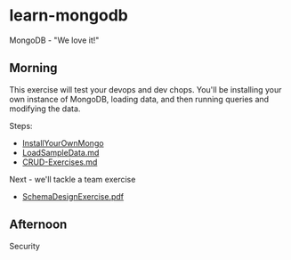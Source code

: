 # learn-mongodb

MongoDB - "We love it!"

Morning
-
This exercise will test your devops and dev chops. You'll be installing your own
instance of MongoDB, loading data, and then running queries and modifying the data.

Steps:

* [InstallYourOwnMongo](InstallYourOwnMongo.md)
* [LoadSampleData.md](LoadSampleData.md)
* [CRUD-Exercises.md](CRUD-Exercises.md)

Next - we'll tackle a team exercise

* [SchemaDesignExercise.pdf](SchemaDesignExercise.pdf)

Afternoon
-

Security



